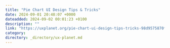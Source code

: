 ```yaml
---
title: "Pie Chart UI Design Tips & Tricks"
date: 2024-09-01 20:48:07 +0000
dateadded: 2024-09-02 00:01:23 +0100
description: ""
link: "https://uxplanet.org/pie-chart-ui-design-tips-tricks-98d9575870f9?source=rss----819cc2aaeee0---4"
category:
directory: _directory/ux-planet.md
---
```

